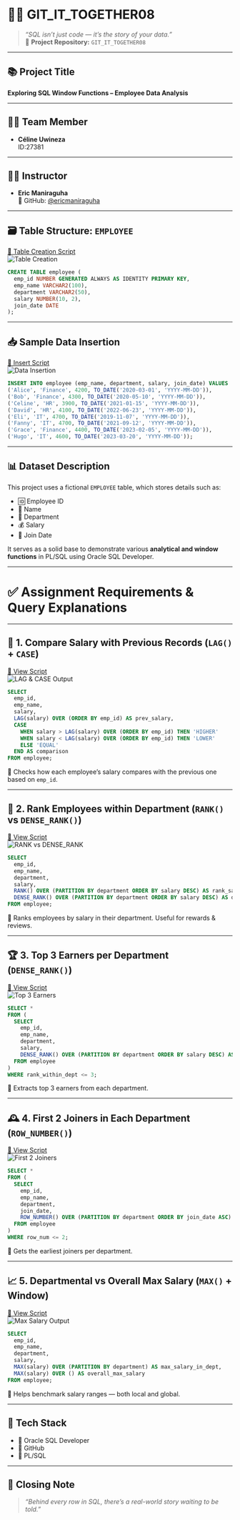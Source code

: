# 🧾✨ GIT_IT_TOGETHER08

> *“SQL isn’t just code — it’s the story of your data.”*  
> 📁 **Project Repository:** `GIT_IT_TOGETHER08`

---

## 📚 Project Title  
**Exploring SQL Window Functions – Employee Data Analysis**

---

## 👩‍💻 Team Member  
- **Céline Uwineza**  
  ID:27381
---

## 🧑‍🏫 Instructor  
- **Eric Maniraguha**  
  🔗 GitHub: [@ericmaniraguha](https://github.com/ericmaniraguha)

---

## 🗃️ Table Structure: `EMPLOYEE`

[📄 Table Creation Script](https://github.com/Muhoracyeye-Celine/GIT_IT_TOGETHER08/blob/ce53472b5d7797a1fd89b2af54f02a0b77b83838/Project%20separate%20syntax/DATA%20CREATION%20AND%20INSERTION%20OF%20DATA.sql)  
![Table Creation](https://github.com/Muhoracyeye-Celine/GIT_IT_TOGETHER08/blob/ce53472b5d7797a1fd89b2af54f02a0b77b83838/project%20screenshots/CREATION%20AND%20INSERTION%20OF%20THE%20DATA.jpg)

```sql
CREATE TABLE employee (
  emp_id NUMBER GENERATED ALWAYS AS IDENTITY PRIMARY KEY,
  emp_name VARCHAR2(100),
  department VARCHAR2(50),
  salary NUMBER(10, 2),
  join_date DATE
);
```

---

## 📥 Sample Data Insertion

[📄 Insert Script](https://github.com/ishimweMOSES/The-Semi-Colons/blob/7e7b2fc0bf834afc433643a57362f72aaf02d7d7/Separate%20Sql%20scripts/creating%20table%20synthax%20.sql)  
![Data Insertion](https://github.com/ishimweMOSES/The-Semi-Colons/blob/3dc3aaa9d11016ba97f08a93b47bbbe09419500e/images/table%20creation%20.png)

```sql
INSERT INTO employee (emp_name, department, salary, join_date) VALUES
('Alice', 'Finance', 4200, TO_DATE('2020-03-01', 'YYYY-MM-DD')),
('Bob', 'Finance', 4300, TO_DATE('2020-05-10', 'YYYY-MM-DD')),
('Celine', 'HR', 3900, TO_DATE('2021-01-15', 'YYYY-MM-DD')),
('David', 'HR', 4100, TO_DATE('2022-06-23', 'YYYY-MM-DD')),
('Eli', 'IT', 4700, TO_DATE('2019-11-07', 'YYYY-MM-DD')),
('Fanny', 'IT', 4700, TO_DATE('2021-09-12', 'YYYY-MM-DD')),
('Grace', 'Finance', 4400, TO_DATE('2023-02-05', 'YYYY-MM-DD')),
('Hugo', 'IT', 4600, TO_DATE('2023-03-20', 'YYYY-MM-DD'));
```

---

## 📊 Dataset Description

This project uses a fictional `EMPLOYEE` table, which stores details such as:

- 🆔 Employee ID  
- 👤 Name  
- 🏢 Department  
- 💰 Salary  
- 📅 Join Date  

It serves as a solid base to demonstrate various **analytical and window functions** in PL/SQL using Oracle SQL Developer.

---

# ✅ Assignment Requirements & Query Explanations

---

## 🔁 1. Compare Salary with Previous Records (`LAG()` + `CASE`)

[🧾 View Script](https://github.com/Muhoracyeye-Celine/GIT_IT_TOGETHER08/blob/ce53472b5d7797a1fd89b2af54f02a0b77b83838/Project%20separate%20syntax/compare%20values%20with%20previous%20record%20using%20LAG.sql)  
![LAG & CASE Output](https://github.com/Muhoracyeye-Celine/GIT_IT_TOGETHER08/blob/ce53472b5d7797a1fd89b2af54f02a0b77b83838/project%20screenshots/USING%20LAG%20AND%20LEAD.jpg)

```sql
SELECT 
  emp_id, 
  emp_name, 
  salary, 
  LAG(salary) OVER (ORDER BY emp_id) AS prev_salary,
  CASE 
    WHEN salary > LAG(salary) OVER (ORDER BY emp_id) THEN 'HIGHER'
    WHEN salary < LAG(salary) OVER (ORDER BY emp_id) THEN 'LOWER'
    ELSE 'EQUAL'
  END AS comparison
FROM employee;
```

📌 Checks how each employee’s salary compares with the previous one based on `emp_id`.

---

## 🏅 2. Rank Employees within Department (`RANK()` vs `DENSE_RANK()`)

[🧾 View Script](https://github.com/Muhoracyeye-Celine/GIT_IT_TOGETHER08/blob/ce53472b5d7797a1fd89b2af54f02a0b77b83838/Project%20separate%20syntax/ranking%20employees%20using%20RANK%20AND%20DENSE_RANNK().sql)  
![RANK vs DENSE_RANK](https://github.com/Muhoracyeye-Celine/GIT_IT_TOGETHER08/blob/ce53472b5d7797a1fd89b2af54f02a0b77b83838/project%20screenshots/USING%20RANK()%20AND%20DENSE_RANK.jpg)

```sql
SELECT 
  emp_id, 
  emp_name, 
  department, 
  salary,
  RANK() OVER (PARTITION BY department ORDER BY salary DESC) AS rank_salary,
  DENSE_RANK() OVER (PARTITION BY department ORDER BY salary DESC) AS dense_rank_salary
FROM employee;
```

📌 Ranks employees by salary in their department. Useful for rewards & reviews.

---

## 🏆 3. Top 3 Earners per Department (`DENSE_RANK()`)

[🧾 View Script](https://github.com/Muhoracyeye-Celine/GIT_IT_TOGETHER08/blob/ce53472b5d7797a1fd89b2af54f02a0b77b83838/Project%20separate%20syntax/identifying%20top%203%20employees%20per%20department.sql)  
![Top 3 Earners](https://github.com/Muhoracyeye-Celine/GIT_IT_TOGETHER08/blob/ce53472b5d7797a1fd89b2af54f02a0b77b83838/project%20screenshots/FETCHING%20TOP%203%20RECORDS%20PER%20DEPARTMENT.jpg)

```sql
SELECT *
FROM (
  SELECT 
    emp_id, 
    emp_name, 
    department, 
    salary,
    DENSE_RANK() OVER (PARTITION BY department ORDER BY salary DESC) AS rank_within_dept
  FROM employee
)
WHERE rank_within_dept <= 3;
```

📌 Extracts top 3 earners from each department.

---

## 🕰️ 4. First 2 Joiners in Each Department (`ROW_NUMBER()`)

[🧾 View Script](https://github.com/Muhoracyeye-Celine/GIT_IT_TOGETHER08/blob/ce53472b5d7797a1fd89b2af54f02a0b77b83838/Project%20separate%20syntax/fetching%20top%202%20employees%20who%20joined%20the%20department%20accoirding%20to%20date.sql)  
![First 2 Joiners](https://github.com/Muhoracyeye-Celine/GIT_IT_TOGETHER08/blob/ce53472b5d7797a1fd89b2af54f02a0b77b83838/project%20screenshots/FETCHING%20TOP%20%202%20EMPLOYEES%20ACCORDIND%20TO%20DATE.jpg)

```sql
SELECT *
FROM (
  SELECT 
    emp_id, 
    emp_name, 
    department, 
    join_date,
    ROW_NUMBER() OVER (PARTITION BY department ORDER BY join_date ASC) AS row_num
  FROM employee
)
WHERE row_num <= 2;
```

📌 Gets the earliest joiners per department.

---

## 📈 5. Departmental vs Overall Max Salary (`MAX()` + Window)

[🧾 View Script](https://github.com/Muhoracyeye-Celine/GIT_IT_TOGETHER08/blob/ce53472b5d7797a1fd89b2af54f02a0b77b83838/Project%20separate%20syntax/aggregation%20with%20window%20functions.sql)  
![Max Salary Output](https://github.com/Muhoracyeye-Celine/GIT_IT_TOGETHER08/blob/ce53472b5d7797a1fd89b2af54f02a0b77b83838/project%20screenshots/AGGRETION%20BY%20WINDOW%20FUNCTIONS.jpg)

```sql
SELECT 
  emp_id, 
  emp_name, 
  department, 
  salary,
  MAX(salary) OVER (PARTITION BY department) AS max_salary_in_dept,
  MAX(salary) OVER () AS overall_max_salary
FROM employee;
```

📌 Helps benchmark salary ranges — both local and global.

---

## 🧰 Tech Stack
- 🐘 Oracle SQL Developer  
- 📂 GitHub  
- 📄 PL/SQL

---

## 🎉 Closing Note
> *“Behind every row in SQL, there’s a real-world story waiting to be told.”*

















